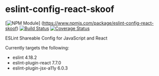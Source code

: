 # eslint-config-react-skoof

[![NPM Module](https://upload.wikimedia.org/wikipedia/commons/thumb/d/db/Npm-logo.svg/800px-Npm-logo.svg.png)]
(https://www.npmjs.com/package/eslint-config-react-skoof)
[![Build Status](https://travis-ci.org/mikeskaife/eslint-config-react-skoof.svg?branch=master)](https://travis-ci.org/mikeskaife/eslint-config-react-skoof)
[![Coverage Status](https://coveralls.io/repos/github/mikeskaife/eslint-config-react-skoof/badge.svg?branch=master)](https://coveralls.io/github/mikeskaife/eslint-config-react-skoof?branch=master)

ESLint Shareable Config for JavaScript and React

Currently targets the following:
- eslint 4.18.2
- eslint-plugin-react 7.7.0
- eslint-plugin-jsx-a11y 6.0.3
